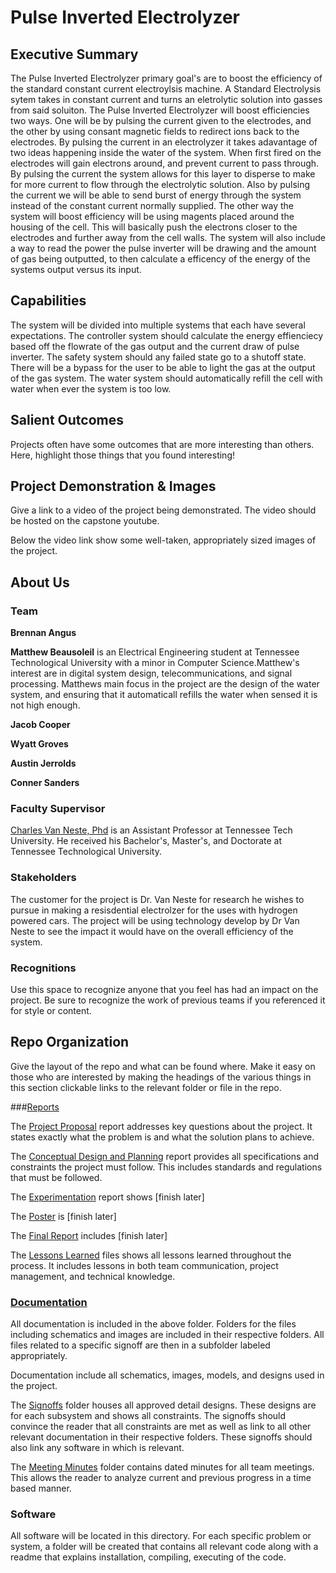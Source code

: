 # Pulse Inverted Electrolyzer

## Executive Summary

 The Pulse Inverted Electrolyzer primary goal's are to boost the efficiency of the standard constant current electroylsis machine. A Standard Electrolysis sytem takes in constant current and turns an eletrolytic solution into gasses from said soluiton. The  Pulse Inverted Electrolyzer will boost efficiencies two ways. One will be by pulsing the current given to the electrodes, and the other by using consant magnetic fields to redirect ions back to the electrodes. By pulsing the current in an electrolyzer it takes adavantage of two ideas happening inside the water of the system. When first fired on the electrodes will gain electrons around, and prevent current to pass through. By pulsing the current the system allows for this layer to disperse to make for more current to flow through the electrolytic solution. Also by pulsing the current we will be able to send burst of energy through the system instead of the constant current normally supplied. The other way the system will boost efficiency will be using magents placed around the housing of the cell. This will basically push the electrons closer to the electrodes and further away from the cell walls. The system will also include a way to read the power the pulse inverter will be drawing and the amount of gas being outputted, to then calculate a efficency of the energy of the systems output versus its input. 

## Capabilities
The system will be divided into multiple systems that each have several expectations. The controller system should calculate the energy effienciecy based off the flowrate of the gas output and the current draw of pulse inverter. The safety system should any failed state go to a shutoff state. There will be a bypass for the user to be able to light the gas at the output of the gas system. The water system should automatically refill the cell with water when ever the system is too low.


## Salient Outcomes

Projects often have some outcomes that are more interesting than others. Here, highlight those things that you found interesting!


## Project Demonstration & Images

Give a link to a video of the project being demonstrated. The video should be hosted on the capstone youtube.

Below the video link show some well-taken, appropriately sized images of the project.


## About Us

### Team

**Brennan Angus**

**Matthew Beausoleil** is an Electrical Engineering student at Tennessee Technological University with a minor in Computer Science.Matthew's interest are in digital system design, telecommunications, and signal processing. Matthews main focus in the project are the design of the water system, and ensuring that it automaticall refills the water when sensed it is not high enough.

**Jacob Cooper**

**Wyatt Groves**

**Austin Jerrolds**

**Conner Sanders**

### Faculty Supervisor
[Charles Van Neste, Phd](https://www.tntech.edu/directory/engineering/faculty/charles-van-neste.php) is an Assistant Professor at Tennessee Tech University. He received his Bachelor's, Master's, and Doctorate at Tennessee Technological University. 

### Stakeholders
The customer for the project is Dr. Van Neste for research he wishes to pursue in making a resisdential electrolzer for the uses with hydrogen powered cars. The project will be using technology develop by Dr Van Neste to see the impact it would have on the overall efficiency of the system.  



### Recognitions

Use this space to recognize anyone that you feel has had an impact on the project. Be sure to recognize the work of previous teams if you referenced it for style or content. 

## Repo Organization

Give the layout of the repo and what can be found where. Make it easy on those who are interested by making the headings of the various things in this section clickable links to the relevant folder or file in the repo.

###[Reports](/Reports)

The [Project Proposal](/Reports/Project%20Proposal/Project_Proposal-V2.pdf) report addresses key questions about the project. It states exactly what the problem is and what the solution plans to achieve. 

The [Conceptual Design and Planning](/Reports/Conceptual%20Design/Conceptual_DesignV2.pdf) report provides all specifications and constraints the project must follow. This includes standards and regulations that must be followed.

The [Experimentation](/Reports/Experimentation) report shows [finish later]

The [Poster](/Reports/Poster) is [finish later]

The [Final Report](/Reports/Final%20Report) includes [finish later]

The [Lessons Learned](/Reports/Lessons%20Learned/Lessons%20Learned.md) files shows all lessons learned throughout the process. It includes lessons in both team communication, project management, and technical knowledge.

### [Documentation](/Documentation)

All documentation is included in the above folder. Folders for the files including schematics and images are included in their respective folders. All files related to a specific signoff are then in a subfolder labeled appropriately.

Documentation include all schematics, images, models, and designs used in the project. 

The [Signoffs](/Documentation/Signoffs) folder houses all approved detail designs. These designs are for each subsystem and shows all constraints. The signoffs should convince the reader that all constraints are met as well as link to all other relevant documentation in their respective folders. These signoffs should also link any software in which is relevant.

The [Meeting Minutes](/Documentation/Meeting%20Minutes) folder contains dated minutes for all team meetings. This allows the reader to analyze current and previous progress in a time based manner. 


### Software
All software will be located in this directory. For each specific problem or system, a folder will be created that contains all relevant code along with a readme that explains installation, compiling, executing of the code.
